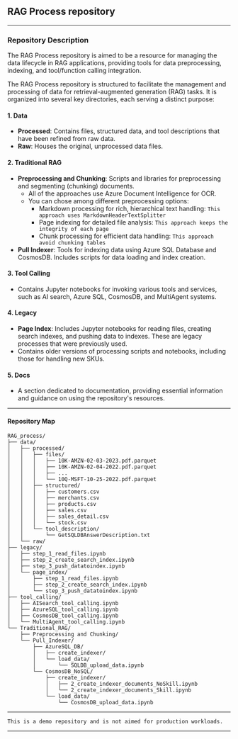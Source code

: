 ## RAG Process repository


---  
### Repository Description  
   
The RAG Process repository is aimed to be a resource for managing the data lifecycle in RAG applications, providing tools for data preprocessing, indexing, and tool/function calling integration.

The RAG Process repository is structured to facilitate the management and processing of data for retrieval-augmented generation (RAG) tasks. It is organized into several key directories, each serving a distinct purpose:  
   
#### 1. Data  
- **Processed**: Contains files, structured data, and tool descriptions that have been refined from raw data.  
- **Raw**: Houses the original, unprocessed data files.    
#### 2. Traditional RAG  
- **Preprocessing and Chunking**: Scripts and libraries for preprocessing and segmenting (chunking) documents.  
   - All of the approaches use Azure Document Intelligence for OCR.
   - You can chose among different preprocessing options:  
     - Markdown processing for rich, hierarchical text handling: ```This approach uses MarkdownHeaderTextSplitter```  
     - Page indexing for detailed file analysis:  ```This approach keeps the integrity of each page```  
     - Chunk processing for efficient data handling: ```This approach avoid chunking tables```
- **Pull Indexer**: Tools for indexing data using Azure SQL Database and CosmosDB. Includes scripts for data loading and index creation.  
#### 3. Tool Calling  
- Contains Jupyter notebooks for invoking various tools and services, such as AI search, Azure SQL, CosmosDB, and MultiAgent systems.
#### 4. Legacy  
- **Page Index**: Includes Jupyter notebooks for reading files, creating search indexes, and pushing data to indexes. These are legacy processes that were previously used.  
- Contains older versions of processing scripts and notebooks, including those for handling new SKUs.
#### 5. Docs  
- A section dedicated to documentation, providing essential information and guidance on using the repository's resources. 
---  

#### Repository Map
```
RAG_process/
├── data/
│   ├── processed/
│   │   ├── files/
│   │   │   ├── 10K-AMZN-02-03-2023.pdf.parquet
│   │   │   ├── 10K-AMZN-02-04-2022.pdf.parquet
│   │   │   ├── ...
│   │   │   └── 10Q-MSFT-10-25-2022.pdf.parquet
│   │   ├── structured/
│   │   │   ├── customers.csv
│   │   │   ├── merchants.csv
│   │   │   ├── products.csv
│   │   │   ├── sales.csv
│   │   │   ├── sales_detail.csv
│   │   │   └── stock.csv
│   │   └── tool_description/
│   │       └── GetSQLDBAnswerDescription.txt
│   └── raw/
├── legacy/
│   ├── step_1_read_files.ipynb
│   ├── step_2_create_search_index.ipynb
│   ├── step_3_push_datatoindex.ipynb
│   └── page_index/
│       ├── step_1_read_files.ipynb
│       ├── step_2_create_search_index.ipynb
│       └── step_3_push_datatoindex.ipynb
├── tool_calling/
│   ├── AISearch_tool_calling.ipynb
│   ├── AzureSQL_tool_calling.ipynb
│   ├── CosmosDB_tool_calling.ipynb
│   └── MultiAgent_tool_calling.ipynb
└── Traditional_RAG/
    ├── Preprocessing and Chunking/
    └── Pull_Indexer/
        ├── AzureSQL_DB/
        │   ├── create_indexer/
        │   └── load_data/
        │       └── SQLDB_upload_data.ipynb
        └── CosmosDB_NoSQL/
            ├── create_indexer/
            │   ├── 2_create_indexer_documents_NoSkill.ipynb
            │   └── 2_create_indexer_documents_Skill.ipynb
            └── load_data/
                └── CosmosDB_upload_data.ipynb
```
---
```
This is a demo repository and is not aimed for production workloads.
```
---
